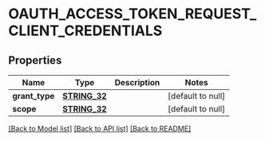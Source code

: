 # OAUTH_ACCESS_TOKEN_REQUEST_CLIENT_CREDENTIALS

## Properties
Name | Type | Description | Notes
------------ | ------------- | ------------- | -------------
**grant_type** | [**STRING_32**](STRING_32.md) |  | [default to null]
**scope** | [**STRING_32**](STRING_32.md) |  | [default to null]

[[Back to Model list]](../README.md#documentation-for-models) [[Back to API list]](../README.md#documentation-for-api-endpoints) [[Back to README]](../README.md)


